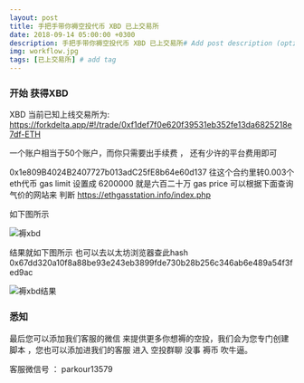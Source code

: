 ```yaml
---
layout: post
title: 手把手带你褥空投代币 XBD 已上交易所
date: 2018-09-14 05:00:00 +0300
description: 手把手带你褥空投代币 XBD 已上交易所# Add post description (optional)
img: workflow.jpg
tags: [已上交易所] # add tag
---
```


### 开始 获得XBD 

XBD  当前已知上线交易所为: https://forkdelta.app/#!/trade/0xf1def7f0e620f39531eb352fe13da6825218e7df-ETH

一个账户相当于50个账户，而你只需要出手续费 ， 还有少许的平台费用即可

0x1e809B4024B2407727b013adC25fE8b64e60d137  往这个合约里转0.003个eth代币  gas limit 设置成 6200000  就是六百二十万
 gas price  可以根据下面查询气价的网站来 判断 https://ethgasstation.info/index.php 
 
 如下图所示
 
 ![褥xbd]({{site.baseurl}}/assets/img/2018-9-14-xbd/褥xbd.png)
 
 结果就如下图所示   也可以去以太坊浏览器查此hash  0x67dd320a10f8a88be93e243eb3899fde730b28b256c346ab6e489a54f3fed9ac
 
 ![褥xbd结果]({{site.baseurl}}/assets/img/2018-9-14-xbd/褥xbd结果.png)

  
  
###  悉知

最后您可以添加我们客服的微信  来提供更多你想褥的空投，我们会为您专门创建脚本  ，您也可以添加进我们的客服 进入 空投群聊 没事 褥币 吹牛逼。

客服微信号 ：   parkour13579
